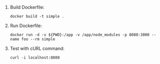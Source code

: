 1. Build Dockerfile:
   ```
   docker build -t simple .
   ```
1. Run Dockerfile:
   ```
   docker run -d -v ${PWD}:/app -v /app/node_modules -p 8080:3000 --name foo --rm simple
   ```
1. Test with cURL command:
   ```
   curl -i localhost:8080
   ```

